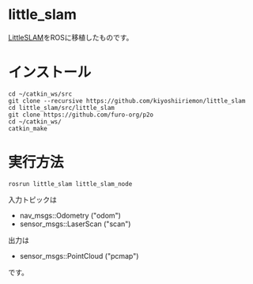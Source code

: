 # little_slam
[LittleSLAM](https://github.com/furo-org/LittleSLAM.git)をROSに移植したものです。

# インストール
```
cd ~/catkin_ws/src
git clone --recursive https://github.com/kiyoshiiriemon/little_slam
cd little_slam/src/little_slam
git clone https://github.com/furo-org/p2o
cd ~/catkin_ws/
catkin_make
``` 

# 実行方法
```
rosrun little_slam little_slam_node
```
入力トピックは
- nav_msgs::Odometry ("odom")
- sensor_msgs::LaserScan ("scan")

出力は
- sensor_msgs::PointCloud ("pcmap")

です。

